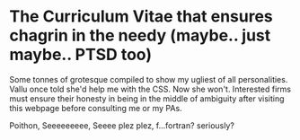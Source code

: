 # The Curriculum Vitae that ensures chagrin in the needy (maybe.. just maybe.. PTSD too)
Some tonnes of grotesque compiled to show my ugliest of all personalities. 
Vallu once told she'd help me with the CSS. Now she won't. Interested firms must ensure their honesty in being in the middle of ambiguity after visiting this webpage before consulting me or my PAs. 

Poithon, Seeeeeeeee, Seeee plez plez, f...fortran? seriously? 
